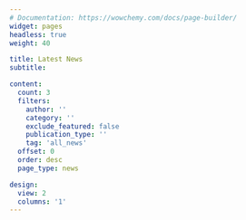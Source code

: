 ```yaml
---
# Documentation: https://wowchemy.com/docs/page-builder/
widget: pages
headless: true
weight: 40

title: Latest News
subtitle:

content:
  count: 3
  filters:
    author: ''
    category: ''
    exclude_featured: false
    publication_type: ''
    tag: 'all_news'
  offset: 0
  order: desc
  page_type: news

design:
  view: 2
  columns: '1'
---
```

